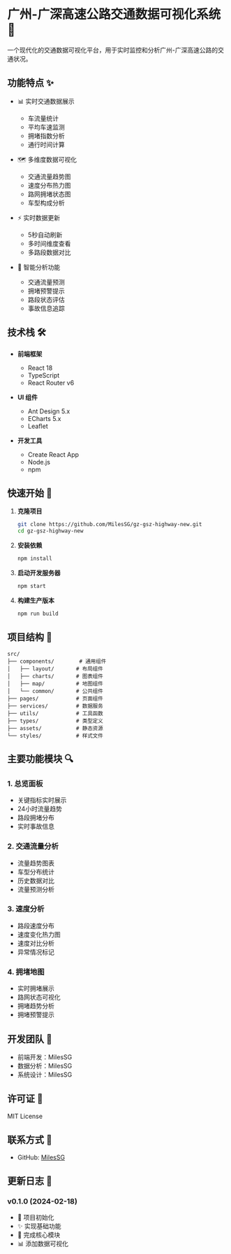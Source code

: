 # 广州-广深高速公路交通数据可视化系统 🚗

一个现代化的交通数据可视化平台，用于实时监控和分析广州-广深高速公路的交通状况。

## 功能特点 ✨

- 📊 实时交通数据展示
  - 车流量统计
  - 平均车速监测
  - 拥堵指数分析
  - 通行时间计算

- 🗺️ 多维度数据可视化
  - 交通流量趋势图
  - 速度分布热力图
  - 路网拥堵状态图
  - 车型构成分析

- ⚡ 实时数据更新
  - 5秒自动刷新
  - 多时间维度查看
  - 多路段数据对比

- 🎯 智能分析功能
  - 交通流量预测
  - 拥堵预警提示
  - 路段状态评估
  - 事故信息追踪

## 技术栈 🛠️

- **前端框架**
  - React 18
  - TypeScript
  - React Router v6

- **UI 组件**
  - Ant Design 5.x
  - ECharts 5.x
  - Leaflet

- **开发工具**
  - Create React App
  - Node.js
  - npm

## 快速开始 🚀

1. **克隆项目**
   ```bash
   git clone https://github.com/MilesSG/gz-gsz-highway-new.git
   cd gz-gsz-highway-new
   ```

2. **安装依赖**
   ```bash
   npm install
   ```

3. **启动开发服务器**
   ```bash
   npm start
   ```

4. **构建生产版本**
   ```bash
   npm run build
   ```

## 项目结构 📁

```
src/
├── components/        # 通用组件
│   ├── layout/       # 布局组件
│   ├── charts/       # 图表组件
│   ├── map/          # 地图组件
│   └── common/       # 公共组件
├── pages/            # 页面组件
├── services/         # 数据服务
├── utils/            # 工具函数
├── types/            # 类型定义
├── assets/           # 静态资源
└── styles/           # 样式文件
```

## 主要功能模块 🔍

### 1. 总览面板
- 关键指标实时展示
- 24小时流量趋势
- 路段拥堵分布
- 实时事故信息

### 2. 交通流量分析
- 流量趋势图表
- 车型分布统计
- 历史数据对比
- 流量预测分析

### 3. 速度分析
- 路段速度分布
- 速度变化热力图
- 速度对比分析
- 异常情况标记

### 4. 拥堵地图
- 实时拥堵展示
- 路网状态可视化
- 拥堵趋势分析
- 拥堵预警提示

## 开发团队 👥

- 前端开发：MilesSG
- 数据分析：MilesSG
- 系统设计：MilesSG

## 许可证 📄

MIT License

## 联系方式 📧

- GitHub: [MilesSG](https://github.com/MilesSG)

## 更新日志 📝

### v0.1.0 (2024-02-18)
- 🎉 项目初始化
- ✨ 实现基础功能
- 🔧 完成核心模块
- 📊 添加数据可视化
